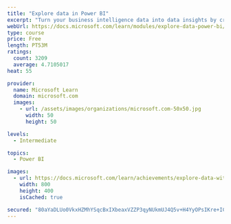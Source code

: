 ```yaml
---
title: "Explore data in Power BI"
excerpt: "Turn your business intelligence data into data insights by creating and configuring Power BI dashboards."
webUrl: https://docs.microsoft.com/learn/modules/explore-data-power-bi/
type: course
price: Free
length: PT53M
ratings:
  count: 3209
  average: 4.7105017
heat: 55

provider:
  name: Microsoft Learn
  domain: microsoft.com
  images:
    - url: /assets/images/organizations/microsoft.com-50x50.jpg
      width: 50
      height: 50

levels:
  - Intermediate

topics:
  - Power BI

images:
  - url: https://docs.microsoft.com/learn/achievements/explore-data-with-power-bi-desktop-social.png
    width: 800
    height: 400
    isCached: true

secured: "80aYaDLUo0VkxHZMhYSqcBxIXbeaxVZZP3qyNUkmUJ4Q5v+H4YyOPsIKre+ICddaD/9rAOGYGYdSzhNzcznpGxjmums4U/cGxd892ByXaqYqSe8UtbZKydl051PUt6MQIzAj3NkA9YsYA5jsIuDkPjv+Bau6/KEXaaOgof1M2PmTq5r2rhlcoX0C5oeNtdC50z3jepo4qSjax2oUe0l/olN7zIkqLdc9zkxQB1g/yboQgiR4VtR3ro6BAk5Uazd3pND3wrUtk1xgkfr2lfGQNuZVwFnUZRzPBp6n9N8iRtXbUqgv218tx13zjEwT+XmAJs24xUkI204A+t5zufYUcq6FatF1+7KL1F6NiP1BqF3X/uOvbJIEsXkBmfNAPq63tRjJNz4xyXr8z8PMfCte4StsJTx+sk4L4Sjt8F643ek=;6bpH1KVpW9pYZ1ZAyLYJqA=="
---
```


